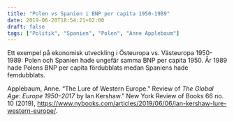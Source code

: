 ```yaml
---
title: "Polen vs Spanien i BNP per capita 1950-1989"
date: 2019-06-20T18:54:21+02:00
draft: false
tags: ["Politik", "Spanien", "Polen", "Anne Applebaum"]
---
```


Ett exempel på ekonomisk utveckling i Östeuropa vs. Västeuropa 1950-1989: Polen och Spanien hade ungefär samma BNP per capita 1950. År 1989 hade Polens BNP per capita fördubblats medan Spaniens hade femdubblats.

Applebaum, Anne. “The Lure of Western Europe." Review of _The Global Age: Europe 1950–2017_ by Ian Kershaw.” New York Review of Books 66 no. 10 (2019), <https://www.nybooks.com/articles/2019/06/06/ian-kershaw-lure-western-europe/>.
